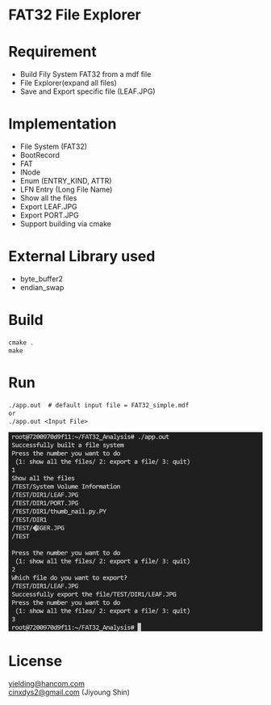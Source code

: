 # FAT32 File Explorer

# Requirement
- Build Fily System FAT32 from a mdf file
- File Explorer(expand all files)
- Save and Export specific file (LEAF.JPG)

# Implementation
- File System (FAT32)
- BootRecord
- FAT
- INode
- Enum (ENTRY_KIND, ATTR)
- LFN Entry (Long File Name)
- Show all the files
- Export LEAF.JPG
- Export PORT.JPG
- Support building via cmake

# External Library used
  - byte_buffer2
  - endian_swap

# Build
```
cmake .
make
```

# Run
```
./app.out  # default input file = FAT32_simple.mdf
or
./app.out <Input File>
```

![IMG](run.png)

# License
yielding@hancom.com  
cinxdys2@gmail.com (Jiyoung Shin)  
